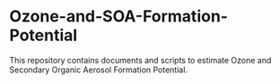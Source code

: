 # Ozone-and-SOA-Formation-Potential
This repository contains documents and scripts to estimate Ozone and Secondary Organic Aerosol Formation Potential.
